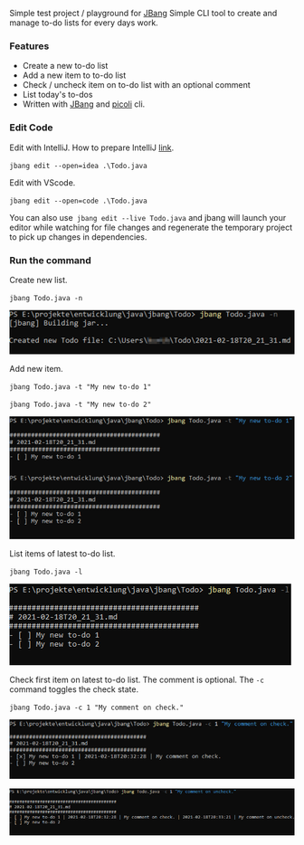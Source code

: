 Simple test project / playground for [JBang](https://github.com/jbangdev/jbang)
Simple CLI tool to create and manage to-do lists for every days work.

### Features

- Create a new to-do list
- Add a new item to to-do list
- Check / uncheck item on to-do list with an optional comment
- List today's to-dos
- Written with [JBang](https://github.com/jbangdev/jbang) and [picoli](http://picocli.info/) cli.

### Edit Code

Edit with IntelliJ. How to prepare IntelliJ [link](https://www.jetbrains.com/help/idea/working-with-the-ide-features-from-command-line.html#arguments).

`jbang edit --open=idea .\Todo.java`

Edit with VScode. 

`jbang edit --open=code .\Todo.java`

You can also use` jbang edit --live Todo.java` and jbang will launch your editor while watching for file changes and regenerate the temporary project to pick up changes in dependencies.

### Run the command

Create new list.

`jbang Todo.java -n`

![](https://raw.githubusercontent.com/Xenexes/Todo-Cli/master/images/new_list.png)

Add new item.

`jbang Todo.java -t "My new to-do 1"`

`jbang Todo.java -t "My new to-do 2"`

![](https://raw.githubusercontent.com/Xenexes/Todo-Cli/master/images/new_list_item.png)

List items of latest to-do list.

`jbang Todo.java -l`

![](https://raw.githubusercontent.com/Xenexes/Todo-Cli/master/images/list_items.png)

Check first item on latest to-do list. The comment is optional. The `-c` command toggles the check state.

`jbang Todo.java -c 1 "My comment on check."`

![](https://raw.githubusercontent.com/Xenexes/Todo-Cli/master/images/check_item.png)

![](https://raw.githubusercontent.com/Xenexes/Todo-Cli/master/images/uncheck_item.png)



